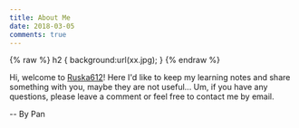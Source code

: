 ```yaml
---
title: About Me
date: 2018-03-05
comments: true
---
```

{% raw %}
h2 { background:url(xx.jpg); }
{% endraw %}

Hi, welcome to [Ruska612](https://ruska612.github.io/)!
Here I'd like to keep my learning notes and share something with you, maybe they are not useful...
Um, if you have any questions, please leave a comment or feel free to contact me by email.

-- By Pan

